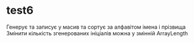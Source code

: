 # test6

Генерує та записує у масив та сортує за алфавітом імена і прізвища
Змінити кількість згенерованих ініціалів можна у змінній ArrayLength
